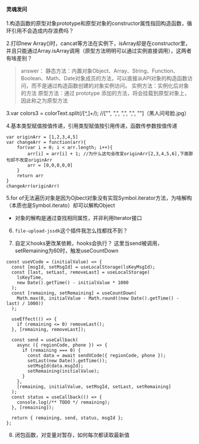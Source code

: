 ####  灵魂发问

1.构造函数的原型对象prototype和原型对象的constructor属性指回构造函数，循环引用不会造成内存浪费吗？

2.打印new Array()时，cancat等方法在实例下，isArray却是在constructor里，并且只能通过Array.isArray调用（原型方法明明可以通过实例直接调用），这两者有啥差别？
> answer：
静态方法：内置对象Object、Array、String、Function、Boolean、Math、Date对象成员的方法，可以直接从API对象的构造函数访问，而不是通过构造函数创建的对象实例访问。
实例方法：实例化后对象的方法
原型方法：通过 prototype 添加的方法，将会挂载到原型对象上，因此称之为原型方法

3.var colors3 = colorText.split(/[^\,]+/); //["", ",", ",", ",", ""]（黑人问号脸.jpg）

4.基本类型赋值按值传递，引用类型赋值按引用传递，函数传参数按值传递
```
var originArr = [1,2,3,4,5] 
var changeArr = function(arr){
    for(var i = 0; i < arr.length; i++){
        arr[i] = arr[i] + 1; //为什么这句会改变originArr[2,3,4,5,6],下面那句却不改变originArr
        arr = [0,0,0,0,0]
    }
    return arr
}
changeArr(originArr)
```

5.for of无法遍历对象是因为Ojbect对象没有实现Symbol.iterator方法，为啥解构（本质也是Symbol.iterato）却可以解构Object
- 对象的解构是通过查找相同属性，并非利用Iterator接口

6. `file-upload-jssdk`这个插件我怎么找都找不到？

7. 自定义hooks更改某依赖，hooks会执行？ 这里当send被调用，setRemaining为60时，触发useCountDown
```
const useVCode = (initialValue) => {
  const [msgId, setMsgId] = useLocalStorage(lsKeyMsgId);
  const [last, setLast, removeLast] = useLocalStorage(
    lsKeyTime,
    new Date().getTime() - initialValue * 1000
  );
  const [remaining, setRemaining] = useCountDown(
    Math.max(0, initialValue - Math.round((new Date().getTime() - last) / 1000))
  );

  useEffect(() => {
    if (remaining <= 0) removeLast();
  }, [remaining, removeLast]);

  const send = useCallback(
    async ({ regionCode, phone }) => {
      if (remaining === 0) {
        const data = await sendVCode({ regionCode, phone });
        setLast(new Date().getTime());
        setMsgId(data.msgId);
        setRemaining(initialValue);
      }
    },
    [remaining, initialValue, setMsgId, setLast, setRemaining]
  );
  const status = useCallback(() => {
    console.log(/** TODO */ remaining);
  }, [remaining]);

  return { remaining, send, status, msgId };
};
```

8. 闭包函数，对变量对暂存，如何每次都读取最新值

